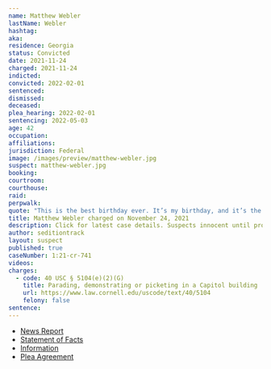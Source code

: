 ```yaml
---
name: Matthew Webler
lastName: Webler
hashtag:
aka:
residence: Georgia
status: Convicted
date: 2021-11-24
charged: 2021-11-24
indicted:
convicted: 2022-02-01
sentenced:
dismissed:
deceased:
plea_hearing: 2022-02-01
sentencing: 2022-05-03
age: 42
occupation:
affiliations:
jurisdiction: Federal
image: /images/preview/matthew-webler.jpg
suspect: matthew-webler.jpg
booking:
courtroom:
courthouse:
raid:
perpwalk:
quote: "This is the best birthday ever. It’s my birthday, and it’s the best one ever."
title: Matthew Webler charged on November 24, 2021
description: Click for latest case details. Suspects innocent until proven guilty.
author: seditiontrack
layout: suspect
published: true
caseNumber: 1:21-cr-741
videos:
charges:
  - code: 40 USC § 5104(e)(2)(G)
    title: Parading, demonstrating or picketing in a Capitol building
    url: https://www.law.cornell.edu/uscode/text/40/5104
    felony: false
sentence:
---
```


- [News Report](https://www.ajc.com/news/metro-atlanta-contractor-latest-arrested-in-jan-6-probe/UINNVLIJ4JCJ7HNK7EDPR5EEFI/)
- [Statement of Facts](https://www.justice.gov/usao-dc/case-multi-defendant/file/1469571/download)
- [Information](https://www.justice.gov/usao-dc/case-multi-defendant/file/1459081/download)
- [Plea Agreement](https://www.justice.gov/usao-dc/case-multi-defendant/file/1469566/download)
